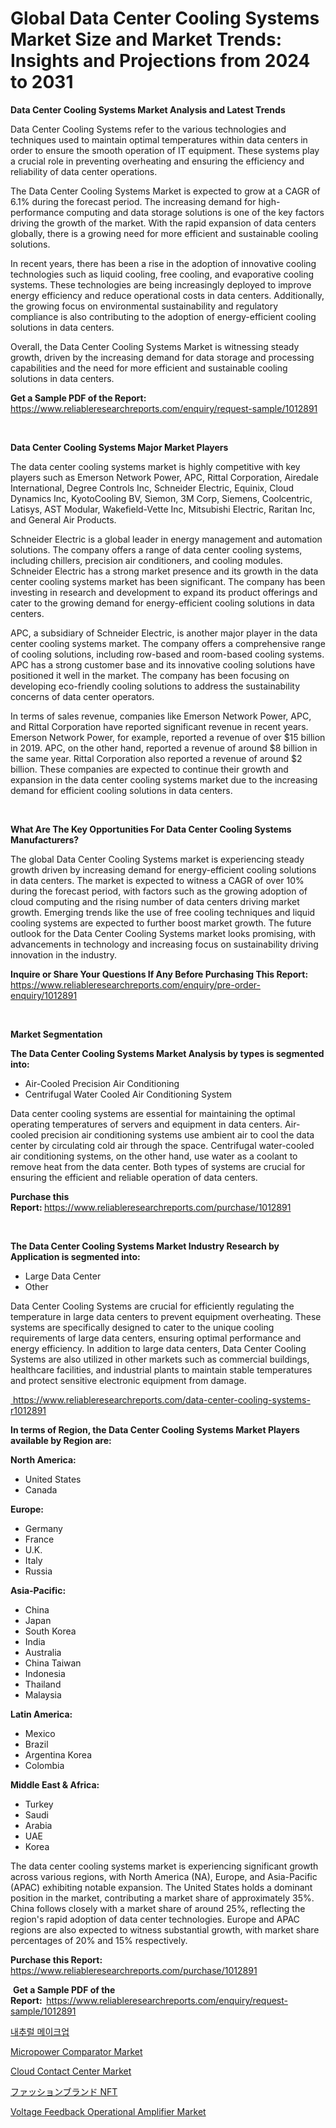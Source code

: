 <p><h1>Global Data Center Cooling Systems Market Size and Market Trends: Insights and Projections from 2024 to 2031</h1></p><p><strong>Data Center Cooling Systems Market Analysis and Latest Trends</strong></p>
<p><p>Data Center Cooling Systems refer to the various technologies and techniques used to maintain optimal temperatures within data centers in order to ensure the smooth operation of IT equipment. These systems play a crucial role in preventing overheating and ensuring the efficiency and reliability of data center operations.</p><p>The Data Center Cooling Systems Market is expected to grow at a CAGR of 6.1% during the forecast period. The increasing demand for high-performance computing and data storage solutions is one of the key factors driving the growth of the market. With the rapid expansion of data centers globally, there is a growing need for more efficient and sustainable cooling solutions.</p><p>In recent years, there has been a rise in the adoption of innovative cooling technologies such as liquid cooling, free cooling, and evaporative cooling systems. These technologies are being increasingly deployed to improve energy efficiency and reduce operational costs in data centers. Additionally, the growing focus on environmental sustainability and regulatory compliance is also contributing to the adoption of energy-efficient cooling solutions in data centers.</p><p>Overall, the Data Center Cooling Systems Market is witnessing steady growth, driven by the increasing demand for data storage and processing capabilities and the need for more efficient and sustainable cooling solutions in data centers.</p></p>
<p><strong>Get a Sample PDF of the Report:&nbsp;</strong> <a href="https://www.reliableresearchreports.com/enquiry/request-sample/1012891">https://www.reliableresearchreports.com/enquiry/request-sample/1012891</a></p>
<p>&nbsp;</p>
<p><strong>Data Center Cooling Systems Major Market Players</strong></p>
<p><p>The data center cooling systems market is highly competitive with key players such as Emerson Network Power, APC, Rittal Corporation, Airedale International, Degree Controls Inc, Schneider Electric, Equinix, Cloud Dynamics Inc, KyotoCooling BV, Siemon, 3M Corp, Siemens, Coolcentric, Latisys, AST Modular, Wakefield-Vette Inc, Mitsubishi Electric, Raritan Inc, and General Air Products.</p><p>Schneider Electric is a global leader in energy management and automation solutions. The company offers a range of data center cooling systems, including chillers, precision air conditioners, and cooling modules. Schneider Electric has a strong market presence and its growth in the data center cooling systems market has been significant. The company has been investing in research and development to expand its product offerings and cater to the growing demand for energy-efficient cooling solutions in data centers.</p><p>APC, a subsidiary of Schneider Electric, is another major player in the data center cooling systems market. The company offers a comprehensive range of cooling solutions, including row-based and room-based cooling systems. APC has a strong customer base and its innovative cooling solutions have positioned it well in the market. The company has been focusing on developing eco-friendly cooling solutions to address the sustainability concerns of data center operators.</p><p>In terms of sales revenue, companies like Emerson Network Power, APC, and Rittal Corporation have reported significant revenue in recent years. Emerson Network Power, for example, reported a revenue of over $15 billion in 2019. APC, on the other hand, reported a revenue of around $8 billion in the same year. Rittal Corporation also reported a revenue of around $2 billion. These companies are expected to continue their growth and expansion in the data center cooling systems market due to the increasing demand for efficient cooling solutions in data centers.</p></p>
<p>&nbsp;</p>
<p><strong>What Are The Key Opportunities For Data Center Cooling Systems Manufacturers?</strong></p>
<p><p>The global Data Center Cooling Systems market is experiencing steady growth driven by increasing demand for energy-efficient cooling solutions in data centers. The market is expected to witness a CAGR of over 10% during the forecast period, with factors such as the growing adoption of cloud computing and the rising number of data centers driving market growth. Emerging trends like the use of free cooling techniques and liquid cooling systems are expected to further boost market growth. The future outlook for the Data Center Cooling Systems market looks promising, with advancements in technology and increasing focus on sustainability driving innovation in the industry.</p></p>
<p><strong>Inquire or Share Your Questions If Any Before Purchasing This Report:</strong> <a href="https://www.reliableresearchreports.com/enquiry/pre-order-enquiry/1012891">https://www.reliableresearchreports.com/enquiry/pre-order-enquiry/1012891</a></p>
<p>&nbsp;</p>
<p><strong>Market Segmentation</strong></p>
<p><strong>The Data Center Cooling Systems Market Analysis by types is segmented into:</strong></p>
<p><ul><li>Air-Cooled Precision Air Conditioning</li><li>Centrifugal Water Cooled Air Conditioning System</li></ul></p>
<p><p>Data center cooling systems are essential for maintaining the optimal operating temperatures of servers and equipment in data centers. Air-cooled precision air conditioning systems use ambient air to cool the data center by circulating cold air through the space. Centrifugal water-cooled air conditioning systems, on the other hand, use water as a coolant to remove heat from the data center. Both types of systems are crucial for ensuring the efficient and reliable operation of data centers.</p></p>
<p><strong>Purchase this Report:&nbsp;</strong><a href="https://www.reliableresearchreports.com/purchase/1012891">https://www.reliableresearchreports.com/purchase/1012891</a></p>
<p>&nbsp;</p>
<p><strong>The Data Center Cooling Systems Market Industry Research by Application is segmented into:</strong></p>
<p><ul><li>Large Data Center</li><li>Other</li></ul></p>
<p><p>Data Center Cooling Systems are crucial for efficiently regulating the temperature in large data centers to prevent equipment overheating. These systems are specifically designed to cater to the unique cooling requirements of large data centers, ensuring optimal performance and energy efficiency. In addition to large data centers, Data Center Cooling Systems are also utilized in other markets such as commercial buildings, healthcare facilities, and industrial plants to maintain stable temperatures and protect sensitive electronic equipment from damage.</p></p>
<p><a href="https://www.reliableresearchreports.com/data-center-cooling-systems-r1012891">&nbsp;https://www.reliableresearchreports.com/data-center-cooling-systems-r1012891</a></p>
<p><strong>In terms of Region, the Data Center Cooling Systems Market Players available by Region are:</strong></p>
<p>
    <p> <strong> North America: </strong>
        <ul>
            <li>United States</li>
            <li>Canada</li>
        </ul>
        </p> 
    <p> <strong> Europe: </strong>
        <ul>
            <li>Germany</li>
            <li>France</li>
            <li>U.K.</li>
            <li>Italy</li>
            <li>Russia</li>
        </ul>
        </p> 
    <p> <strong> Asia-Pacific: </strong>
        <ul>
            <li>China</li>
            <li>Japan</li>
            <li>South Korea</li>
            <li>India</li>
            <li>Australia</li>
            <li>China Taiwan</li>
            <li>Indonesia</li>
            <li>Thailand</li>
            <li>Malaysia</li>
        </ul>
        </p> 
    <p> <strong> Latin America: </strong>
        <ul>
            <li>Mexico</li>
            <li>Brazil</li>
            <li>Argentina Korea</li>
            <li>Colombia</li>
        </ul>
        </p> 
    <p> <strong> Middle East & Africa: </strong>
        <ul>
            <li>Turkey</li>
            <li>Saudi</li>
            <li>Arabia</li>
            <li>UAE</li>
            <li>Korea</li>
        </ul>
    </p>
    </p>
<p><p>The data center cooling systems market is experiencing significant growth across various regions, with North America (NA), Europe, and Asia-Pacific (APAC) exhibiting notable expansion. The United States holds a dominant position in the market, contributing a market share of approximately 35%. China follows closely with a market share of around 25%, reflecting the region's rapid adoption of data center technologies. Europe and APAC regions are also expected to witness substantial growth, with market share percentages of 20% and 15% respectively.</p></p>
<p><strong>Purchase this Report: </strong><a href="https://www.reliableresearchreports.com/purchase/1012891">https://www.reliableresearchreports.com/purchase/1012891</a></p>
<p>&nbsp;<strong>Get a Sample PDF of the Report:&nbsp;&nbsp;</strong><a href="https://www.reliableresearchreports.com/enquiry/request-sample/1012891">https://www.reliableresearchreports.com/enquiry/request-sample/1012891</a></p>
<p><strong></strong></p>
<p><p><a href="https://github.com/WilburKihn5676/Market-Research-Report-List-1/blob/main/162061149883.md">내추럴 메이크업</a></p><p><a href="https://www.linkedin.com/pulse/micropower-comparatornbspmarket-focuses-market-share-size-projected-d2ccf?trackingId=o5cDbn7qlMyuahycikQ7kQ%3D%3D">Micropower Comparator Market</a></p><p><a href="https://github.com/mancsybtousav/Market-Research-Report-List-2/blob/main/cloud-contact-center-market.md">Cloud Contact Center Market</a></p><p><a href="https://medium.com/@lewisbechtelar1964/%E3%83%95%E3%82%A1%E3%83%83%E3%82%B7%E3%83%A7%E3%83%B3%E3%83%96%E3%83%A9%E3%83%B3%E3%83%89%E3%81%AEnft%E5%B8%82%E5%A0%B4%E3%81%AF-2031%E5%B9%B4%E3%81%BE%E3%81%A7%E3%81%AE%E5%B8%82%E5%A0%B4%E3%82%B7%E3%82%A7%E3%82%A2-%E8%A6%8F%E6%A8%A1-%E3%81%8A%E3%82%88%E3%81%B3%E4%BA%88%E6%B8%AC%E3%81%AB%E7%84%A6%E7%82%B9%E3%82%92%E5%BD%93%E3%81%A6%E3%81%A6%E3%81%84%E3%81%BE%E3%81%99-78f5bdc1066b">ファッションブランド NFT</a></p><p><a href="https://www.linkedin.com/pulse/voltage-feedback-operational-amplifier-market-outlook-wksff?trackingId=Nin9%2FXzi%2BKKE7XEN7PXrRA%3D%3D">Voltage Feedback Operational Amplifier Market</a></p></p>